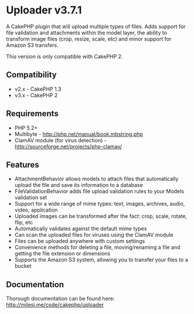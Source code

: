 # Uploader v3.7.1 #

A CakePHP plugin that will upload multiple types of files. Adds support for file validation and attachments within the model layer, the ability to transform image files (crop, resize, scale, etc) and minor support for Amazon S3 transfers.

This version is only compatible with CakePHP 2.

## Compatibility ##

* v2.x - CakePHP 1.3
* v3.x - CakePHP 2

## Requirements ##

* PHP 5.2+
* Multibyte - http://php.net/manual/book.mbstring.php
* ClamAV module (for virus detection) - http://sourceforge.net/projects/php-clamav/

## Features ##

* AttachmentBehavior allows models to attach files that automatically upload the file and save its information to a database
* FileValidationBehavior adds file upload validation rules to your Models validation set
* Support for a wide range of mime types: text, images, archives, audio, video, application
* Uploaded images can be transformed after the fact: crop, scale, rotate, flip, etc
* Automatically validates against the default mime types
* Can scan the uploaded files for viruses using the ClamAV module
* Files can be uploaded anywhere with custom settings
* Convenience methods for deleting a file, moving/renaming a file and getting the file extension or dimensions
* Supports the Amazon S3 system, allowing you to transfer your files to a bucket

## Documentation ##

Thorough documentation can be found here: http://milesj.me/code/cakephp/uploader